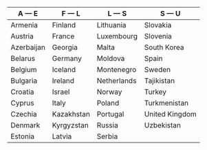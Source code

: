 | A — E | F — L | L — S | S — U |
| ----- | ----- | ----- | ----- |
| Armenia | Finland | Lithuania | Slovakia |
| Austria | France | Luxembourg | Slovenia |
| Azerbaijan | Georgia | Malta | South Korea |
| Belarus | Germany | Moldova | Spain |
| Belgium | Iceland | Montenegro | Sweden |
| Bulgaria | Ireland | Netherlands | Tajikistan |
| Croatia | Israel | Norway | Turkey |
| Cyprus | Italy | Poland | Turkmenistan |
| Czechia | Kazakhstan | Portugal | United Kingdom |
| Denmark | Kyrgyzstan | Russia | Uzbekistan |
| Estonia | Latvia | Serbia |   |